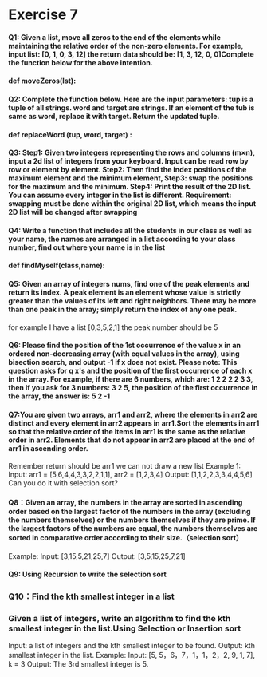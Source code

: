 # Exercise 7

#### Q1: Given a list, move all zeros to the end of the elements while maintaining the relative order of the non-zero elements. For example, input list: [0, 1, 0, 3, 12] the return data should be: [1, 3, 12, 0, 0]Complete the function below for the above intention.

#### def moveZeros(lst):



#### Q2: Complete the function below. Here are the input parameters: tup is a tuple of all strings. word and target are strings. If an element of the tub is same as word, replace it with target. Return the updated tuple. 

#### def replaceWord (tup, word, target) : 





#### Q3: Step1: Given two integers representing the rows and columns (m×n), input a 2d list of integers from your keyboard. Input can be read row by row or element by element. Step2: Then find the index positions of the maximum element and the minimum element, Step3: swap the positions for the maximum and the minimum. Step4: Print the result of the 2D list. You can assume every integer in the list is different. Requirement: swapping must be done within the original 2D list, which means the input 2D list will be changed after swapping



#### Q4: Write a function that includes all the students in our class as well as your name, the names are arranged in a list according to your class number, find out where your name is in the list

#### def findMyself(class,name):



#### Q5: Given an array of integers nums, find one of the peak elements and return its index. A peak element is an element whose value is strictly greater than the values of its left and right neighbors. There may be more than one peak in the array; simply return the index of any one peak.
for example I have a list [0,3,5,2,1] the peak number should be 5

#### Q6: Please find the position of the 1st occurrence of the value x in an ordered non-decreasing array (with equal values in the array), using bisection search, and output -1 if x does not exist. Please note: This question asks for q x's and the position of the first occurrence of each x in the array. For example, if there are 6 numbers, which are: 1 2 2 2 2 3 3, then if you ask for 3 numbers: 3 2 5, the position of the first occurrence in the array, the answer is: 5 2 -1

#### Q7:You are given two arrays, arr1 and arr2, where the elements in arr2 are distinct and every element in arr2 appears in arr1.Sort the elements in arr1 so that the relative order of the items in arr1 is the same as the relative order in arr2. Elements that do not appear in arr2 are placed at the end of arr1 in ascending order.
Remember return should be arr1 we can not draw a new list
Example 1:
Input: arr1 = [5,6,4,4,3,3,2,2,1,1], arr2 = [1,2,3,4] Output: [1,1,2,2,3,3,4,4,5,6] Can you do it with selection sort?

#### Q8：Given an array, the numbers in the array are sorted in ascending order based on the largest factor of the numbers in the array (excluding the numbers themselves) or the numbers themselves if they are prime. If the largest factors of the numbers are equal, the numbers themselves are sorted in comparative order according to their size.（selection sort）

Example:
Input: [3,15,5,21,25,7]
Output: [3,5,15,25,7,21]

#### Q9: Using Recursion to write the selection sort

###  Q10：Find the kth smallest integer in a list

### Given a list of integers, write an algorithm to find the kth smallest integer in the list.Using Selection or Insertion sort

Input: a list of integers and the kth smallest integer to be found.
Output: kth smallest integer in the list.
Example:
Input: [5, 5，6，7，1，1，2，2, 9, 1, 7], k = 3
Output: The 3rd smallest integer is 5.
